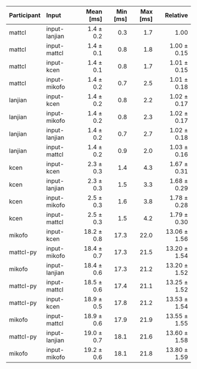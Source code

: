 | Participant | Input | Mean [ms] | Min [ms] | Max [ms] | Relative |
|:---|:---|---:|---:|---:|---:|
| mattcl | input-lanjian | 1.4 ± 0.2 | 0.3 | 1.7 | 1.00 |
| mattcl | input-mattcl | 1.4 ± 0.1 | 0.8 | 1.8 | 1.00 ± 0.15 |
| mattcl | input-kcen | 1.4 ± 0.1 | 0.8 | 1.7 | 1.01 ± 0.15 |
| mattcl | input-mikofo | 1.4 ± 0.2 | 0.7 | 2.5 | 1.01 ± 0.18 |
| lanjian | input-kcen | 1.4 ± 0.2 | 0.8 | 2.2 | 1.02 ± 0.17 |
| lanjian | input-mikofo | 1.4 ± 0.2 | 0.8 | 2.3 | 1.02 ± 0.17 |
| lanjian | input-lanjian | 1.4 ± 0.2 | 0.7 | 2.7 | 1.02 ± 0.18 |
| lanjian | input-mattcl | 1.4 ± 0.2 | 0.9 | 2.0 | 1.03 ± 0.16 |
| kcen | input-kcen | 2.3 ± 0.3 | 1.4 | 4.3 | 1.67 ± 0.31 |
| kcen | input-lanjian | 2.3 ± 0.3 | 1.5 | 3.3 | 1.68 ± 0.29 |
| kcen | input-mikofo | 2.5 ± 0.3 | 1.6 | 3.8 | 1.78 ± 0.28 |
| kcen | input-mattcl | 2.5 ± 0.3 | 1.5 | 4.2 | 1.79 ± 0.30 |
| mikofo | input-kcen | 18.2 ± 0.8 | 17.3 | 22.0 | 13.06 ± 1.56 |
| mattcl-py | input-mikofo | 18.4 ± 0.7 | 17.3 | 21.5 | 13.20 ± 1.54 |
| mikofo | input-lanjian | 18.4 ± 0.6 | 17.3 | 21.2 | 13.20 ± 1.52 |
| mattcl-py | input-mattcl | 18.5 ± 0.6 | 17.4 | 21.1 | 13.25 ± 1.52 |
| mattcl-py | input-kcen | 18.9 ± 0.5 | 17.8 | 21.2 | 13.53 ± 1.54 |
| mikofo | input-mattcl | 18.9 ± 0.6 | 17.9 | 21.9 | 13.55 ± 1.55 |
| mattcl-py | input-lanjian | 19.0 ± 0.7 | 18.1 | 21.6 | 13.60 ± 1.58 |
| mikofo | input-mikofo | 19.2 ± 0.6 | 18.1 | 21.8 | 13.80 ± 1.59 |
